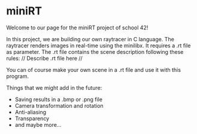 # miniRT
Welcome to our page for the miniRT project of school 42!

In this project, we are building our own raytracer in C language.
The raytracer renders images in real-time using the minilibx. It requires a .rt file as parameter.
The .rt file contains the scene description following these rules:
// Describe .rt file here //

You can of course make your own scene in a .rt file and use it with this program.

Things that we might add in the future:
- Saving results in a .bmp or .png file
- Camera transformation and rotation
- Anti-aliasing
- Transparency
- and maybe more...
